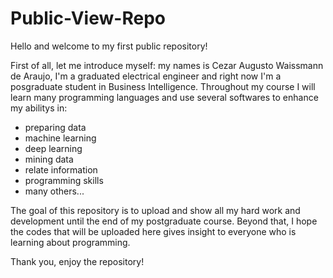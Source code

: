 # Public-View-Repo
Hello and welcome to my first public repository!

First of all, let me introduce myself: my names is Cezar Augusto Waissmann de Araujo, I'm a graduated electrical engineer and right now I'm a posgraduate student in Business Intelligence. Throughout my course I will learn many programming languages and use several softwares to enhance my abilitys in: 

- preparing data
- machine learning
- deep learning
- mining data
- relate information
- programming skills
- many others...

The goal of this repository is to upload and show all my hard work and development until the end of my postgraduate course. Beyond that, I hope the codes that will be uploaded here gives insight to everyone who is learning about programming.

Thank you, enjoy the repository!
